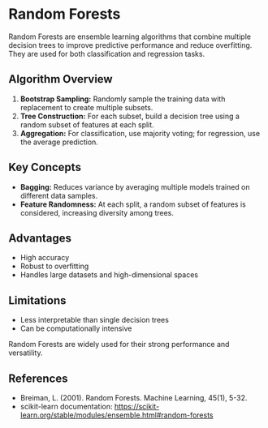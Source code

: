 # Random Forests

Random Forests are ensemble learning algorithms that combine multiple decision trees to improve predictive performance and reduce overfitting. They are used for both classification and regression tasks.

## Algorithm Overview
1. **Bootstrap Sampling:** Randomly sample the training data with replacement to create multiple subsets.
2. **Tree Construction:** For each subset, build a decision tree using a random subset of features at each split.
3. **Aggregation:** For classification, use majority voting; for regression, use the average prediction.

## Key Concepts
- **Bagging:** Reduces variance by averaging multiple models trained on different data samples.
- **Feature Randomness:** At each split, a random subset of features is considered, increasing diversity among trees.

## Advantages
- High accuracy
- Robust to overfitting
- Handles large datasets and high-dimensional spaces

## Limitations
- Less interpretable than single decision trees
- Can be computationally intensive

Random Forests are widely used for their strong performance and versatility.

## References
- Breiman, L. (2001). Random Forests. Machine Learning, 45(1), 5-32.
- scikit-learn documentation: https://scikit-learn.org/stable/modules/ensemble.html#random-forests
